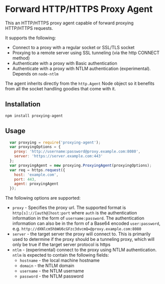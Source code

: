 # Forward HTTP/HTTPS Proxy Agent

This an HTTP/HTTPS proxy agent capable of forward proxying HTTP/HTTPS requests.

It supports the following:
* Connect to a proxy with a regular socket or SSL/TLS socket
* Proxying to a remote server using SSL tunneling (via the http CONNECT method)
* Authenticate with a proxy with Basic authentication
* Authenticate with a proxy with NTLM authentication (experimental). Depends on ``node-ntlm``

The agent inherits directly from the ``http.Agent`` Node object so it benefits from all
the socket handling goodies that come with it.

## Installation

    npm install proxying-agent

## Usage

```javascript
  var proxying = require('proxying-agent');
  var proxyingOptions = {
    proxy: 'http://username:password@proxy.example.com:8080',
    server: 'https://server.example.com:443'
  };
  var proxyingAgent = new proxying.ProxyingAgent(proxyingOptions);
  var req = https.request({
    host: 'example.com',
    port: 443,
    agent: proxyingAgent
  });
```

The following options are supported:

* ``proxy`` - Specifies the proxy url. The supported format is ``http[s]://[auth@]host:port`` where ``auth``
    is the authentication information in the form of ``username:password``. The authentication information can also be
    in the form of a Base64 encoded ``user:password``, e.g. ``http://dXNlcm5hbWU6cGFzc3dvcmQ=@proxy.example.com:8080``
* ``server`` - the target server the proxy will connect to. This is primarily used to determine if the proxy should
    be a tunneling proxy, which will only be true if the target server protocol is https
* ``ntlm`` - (experimental) connect to the proxy using NTLM authentication. ``ntlm`` is expected to contain the
    following fields:
    * ``hostname`` - the local machine hostname
    * ``domain`` - the NTLM domain
    * ``username`` - the NTLM username
    * ``password`` - the NTLM password

